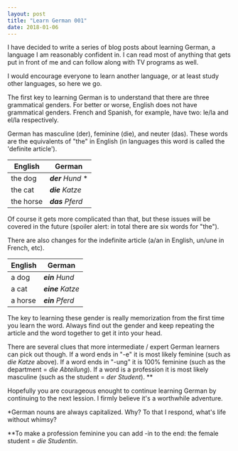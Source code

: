 ```yaml
---
layout: post
title: "Learn German 001"
date: 2018-01-06
---
```


I have decided to write a series of blog posts about learning German, a language I am reasonably confident in. 
I can read most of anything that gets put in front of me and can follow along with TV programs as well. 

I would encourage everyone to learn another language, or at least study other languages, so here we go.

The first key to learning German is to understand that there are three grammatical genders. 
For better or worse, English does not have grammatical genders.
French and Spanish, for example, have two: le/la and el/la respectively.

German has masculine (der), feminine (die), and neuter (das). These words are the equivalents of "the" in English (in languages this word is called the 'definite article').

| English | German |
|---------|--------|
| the dog | *__der__ Hund* * |
| the cat | *__die__ Katze* |
| the horse | *__das__ Pferd* |

Of course it gets more complicated than that, but these issues will be covered in the future (spoiler alert: in total there are six words for "the").

There are also changes for the indefinite article (a/an in English, un/une in French, etc).

| English | German |
|---------|--------|
| a dog | *__ein__ Hund* |
| a cat | *__eine__ Katze* |
| a horse | *__ein__ Pferd* |

The key to learning these gender is really memorization from the first time you learn the word. 
Always find out the gender and keep repeating the article and the word together to get it into your head.

There are several clues that more intermediate / expert German learners can pick out though.
If a word ends in "-e" it is most likely feminine (such as *die Katze* above). 
If a word ends in "-ung" it is 100% feminine (such as the department = *die Abteilung*).
If a word is a profession it is most likely masculine (such as the student = *der Student*). \**

Hopefully you are courageous enought to continue learning German by continuing to the next lession. 
I firmly believe it's a worthwhile adventure.

*German nouns are always capitalized. Why? To that I respond, what's life without whimsy?

\**To make a profession feminine you can add -in to the end: the female student = *die Studentin*.
 
